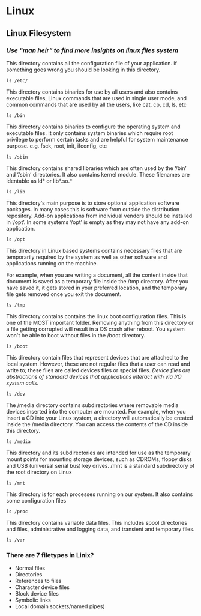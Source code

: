 # Linux

## Linux Filesystem

### *Use "man heir" to find more insights on linux files system*

This directory contains all the configuration file of your application.
if something goes wrong you should be looking in this directory.
```
ls /etc/ 
```
This directory contains binaries for use by all users and also contains executable files, Linux commands that are used in single user mode, and common commands that are used by all the users, like cat, cp, cd, ls, etc
```
ls /bin
```
This directory contains binaries to configure the operating system and executable files. It only contains system binaries which require root privilege to perform certain tasks and are helpful for system maintenance purpose. e.g. fsck, root, init, ifconfig, etc 
```
ls /sbin
```
This directory contains shared libraries which are often used by the ‘/bin’ and ‘/sbin’ directories. It also contains kernel module. These filenames are identable as ld* or lib*.so.*
```
ls /lib
```
This directory's main purpose is to store optional application software packages. In many cases this is software from outside the distribution repository. Add-on applications from individual vendors should be installed in ‘/opt’. In some systems ‘/opt’ is empty as they may not have any add-on application.

```
ls /opt
```
This directory in Linux based systems contains necessary files that are temporarily required by the system as well as other software and applications running on the machine.

For example, when you are writing a document, all the content inside that document is saved as a temporary file inside the /tmp directory. After you have saved it, it gets stored in your preferred location, and the temporary file gets removed once you exit the document.

```
ls /tmp
```
This directory contains contains the linux boot configuration files. This is one of the MOST important folder. Removing anything from this directory or a file getting corrupted will result in a OS crash after reboot. You system won't be able to boot without files in the /boot directory.
```
ls /boot
```
This directory contain files that represent devices that are attached to the local system. However, these are not regular files that a user can read and write to; these files are called devices files or special files.
*Device files are abstractions of standard devices that applications interact with via I/O system calls.*
```
ls /dev
```
The /media directory contains subdirectories where removable media devices inserted into the computer are mounted. For example, when you insert a CD into your Linux system, a directory will automatically be created inside the /media directory. You can access the contents of the CD inside this directory.
```
ls /media
```

This directory and its subdirectories are intended for use as the temporary mount points for mounting storage devices, such as CDROMs, floppy disks and USB (universal serial bus) key drives. /mnt is a standard subdirectory of the root directory on Linux
```
ls /mnt
```
This directory is for each processes running on our system. It also contains some configuration files
```
ls /proc
```
This directory contains variable data files. This includes spool directories and files, administrative and logging data, and transient and temporary files.
```
ls /var
```

### There are 7 filetypes in Linix?

- Normal files
- Directories
- References to files
- Character device files
- Block device files
- Symbolic links
- Local domain sockets/named pipes)


